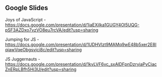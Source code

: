 ## Google Slides

Joys of JavaScript - https://docs.google.com/presentation/d/1iaEXiIka1GUGY4Ol5UQG-pSF3AZDxo7vzVO8eu7rcVA/edit?usp=sharing

Jumping for JS - https://docs.google.com/presentation/d/1UDHVlzt9MAMq9wE48b5xer2E8IqiawVqeObgsvjci8c/edit?usp=sharing

JS Juggernauts - https://docs.google.com/presentation/d/1kvLVF6vc_sxAlDFpnDzryiaPyCiacZnERpLBfh5Hi3U/edit?usp=sharing